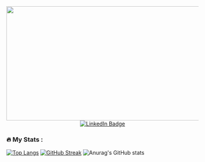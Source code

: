 <div id="header" align="center" background-color: black>
  <img src="https://media.giphy.com/media/qgQUggAC3Pfv687qPC/giphy.gif" width="600" height="300"/>
</div>
<div id="badges" align="center" background-color: black>
  <a href="https://www.linkedin.com/in/heanan-brody-bird-7ab559220/">
    <img src="https://img.shields.io/badge/LinkedIn-blue?style=for-the-badge&logo=linkedin&logoColor=white" alt="LinkedIn Badge"/>
  </a>
</div>

### :fire: My Stats : 
[![Top Langs](https://github-readme-stats.vercel.app/api/top-langs/?username=Birdbh&layout=compact&theme=vision-friendly-dark)](https://github.com/anuraghazra/github-readme-stats)
[![GitHub Streak](http://github-readme-streak-stats.herokuapp.com?user=Birdbh&theme=dark&background=000000)](https://git.io/streak-stats)
![Anurag's GitHub stats](https://github-readme-stats.vercel.app/api?username=Birdbh&show_icons=true&theme=radical)

